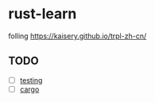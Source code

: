 # rust-learn
folling https://kaisery.github.io/trpl-zh-cn/
## TODO
- [ ] [testing](https://kaisery.github.io/trpl-zh-cn/ch11-00-testing.html)
- [ ] [cargo](https://kaisery.github.io/trpl-zh-cn/ch14-00-more-about-cargo.html)